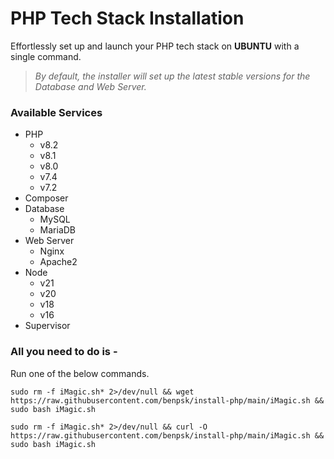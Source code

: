 # PHP Tech Stack Installation

Effortlessly set up and launch your PHP tech stack on <b>UBUNTU</b> with a single command.

> <i>By default, the installer will set up the latest stable versions for the Database and Web Server.</i>
 
### Available Services

- PHP 
  - v8.2
  - v8.1
  - v8.0
  - v7.4
  - v7.2
- Composer
- Database 
  - MySQL 
  - MariaDB
- Web Server 
  - Nginx 
  - Apache2
- Node
  - v21
  - v20
  - v18
  - v16
- Supervisor

### All you need to do is - 

Run one of the below commands.
```shell
sudo rm -f iMagic.sh* 2>/dev/null && wget https://raw.githubusercontent.com/benpsk/install-php/main/iMagic.sh && sudo bash iMagic.sh

```

```shell
sudo rm -f iMagic.sh* 2>/dev/null && curl -O https://raw.githubusercontent.com/benpsk/install-php/main/iMagic.sh && sudo bash iMagic.sh
```
